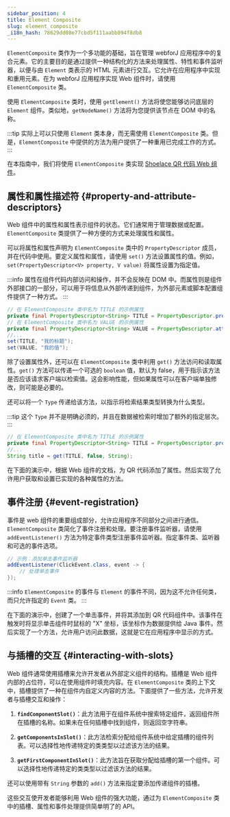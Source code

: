 ```yaml
---
sidebar_position: 4
title: Element Composite
slug: element_composite
_i18n_hash: 78629dd08e77cbd5f111aabb094f8db8
---
```

<DocChip chip='since' label='23.06' />
<JavadocLink type="foundation" location="com/webforj/component/element/ElementComposite" top='true'/>

`ElementComposite` 类作为一个多功能的基础，旨在管理 webforJ 应用程序中的复合元素。它的主要目的是通过提供一种结构化的方法来处理属性、特性和事件监听器，以便与由 `Element` 类表示的 HTML 元素进行交互。它允许在应用程序中实现和重用元素。在为 webforJ 应用程序实现 Web 组件时，请使用 `ElementComposite` 类。

使用 `ElementComposite` 类时，使用 `getElement()` 方法将使您能够访问底层的 `Element` 组件。类似地，`getNodeName()` 方法将为您提供该节点在 DOM 中的名称。

:::tip
实际上可以只使用 `Element` 类本身，而无需使用 `ElementComposite` 类。但是，`ElementComposite` 中提供的方法为用户提供了一种重用已完成工作的方式。
:::

在本指南中，我们将使用 `ElementComposite` 类实现 [Shoelace QR 代码 Web 组件](https://shoelace.style/components/qr-code)。

<ComponentDemo 
path='/webforj/qrdemo?' 
javaE='https://raw.githubusercontent.com/webforj/webforj-documentation/refs/heads/main/src/main/java/com/webforj/samples/views/elementcomposite/QRDemoView.java'
height='175px'
/>

## 属性和属性描述符 {#property-and-attribute-descriptors}

Web 组件中的属性和属性表示组件的状态。它们通常用于管理数据或配置。`ElementComposite` 类提供了一种方便的方式来处理属性和属性。

可以将属性和属性声明为 `ElementComposite` 类中的 `PropertyDescriptor` 成员，并在代码中使用。要定义属性和属性，请使用 `set()` 方法设置属性的值。例如，`set(PropertyDescriptor<V> property, V value)` 将属性设置为指定值。

:::info
属性在组件代码内部访问和操作，并不会反映在 DOM 中。而属性则是组件外部接口的一部分，可以用于将信息从外部传递到组件，为外部元素或脚本配置组件提供了一种方式。
:::

```java
// 在 ElementComposite 类中名为 TITLE 的示例属性
private final PropertyDescriptor<String> TITLE = PropertyDescriptor.property("title", "");
// 在 ElementComposite 类中名为 VALUE 的示例属性
private final PropertyDescriptor<String> VALUE = PropertyDescriptor.attribute("value", "");
//...
set(TITLE, "我的标题");
set(VALUE, "我的值");
```

除了设置属性外，还可以在 `ElementComposite` 类中利用 `get()` 方法访问和读取属性。`get()` 方法可以传递一个可选的 `boolean` 值，默认为 false，用于指示该方法是否应该请求客户端以检索值。这会影响性能，但如果属性可以在客户端单独修改，则可能是必要的。

还可以将一个 `Type` 传递给该方法，以指示将检索结果类型转换为什么类型。

:::tip
这个 `Type` 并不是明确必须的，并且在数据被检索时增加了额外的指定层次。
:::

```java
// 在 ElementComposite 类中名为 TITLE 的示例属性
private final PropertyDescriptor<String> TITLE = PropertyDescriptor.property("title", "");
//...
String title = get(TITLE, false, String);
```

在下面的演示中，根据 Web 组件的文档，为 QR 代码添加了属性。然后实现了允许用户获取和设置已实现的各种属性的方法。

<ComponentDemo 
path='/webforj/qrproperties?' 
javaE='https://raw.githubusercontent.com/webforj/webforj-documentation/refs/heads/main/src/main/java/com/webforj/samples/views/elementcomposite/QRPropertiesView.java'
height='250px'
/>

## 事件注册 {#event-registration}

事件是 web 组件的重要组成部分，允许应用程序不同部分之间进行通信。`ElementComposite` 类简化了事件注册和处理。要注册事件监听器，请使用 `addEventListener()` 方法为特定事件类型注册事件监听器。指定事件类、监听器和可选的事件选项。

```java
// 示例：添加单击事件监听器
addEventListener(ClickEvent.class, event -> {
    // 处理单击事件
});
```

:::info
`ElementComposite` 的事件与 `Element` 的事件不同，因为这不允许任何类，而只允许指定的 `Event` 类。
:::

在下面的演示中，创建了一个单击事件，并将其添加到 QR 代码组件中。该事件在触发时将显示单击组件时鼠标的 "X" 坐标，该坐标作为数据提供给 Java 事件。然后实现了一个方法，允许用户访问此数据，这就是它在应用程序中显示的方式。
<ComponentDemo 
path='/webforj/qrevent?' 
javaE='https://raw.githubusercontent.com/webforj/webforj-documentation/refs/heads/main/src/main/java/com/webforj/samples/views/elementcomposite/QREventView.java'
height='300px'
/>

## 与插槽的交互 {#interacting-with-slots}

Web 组件通常使用插槽来允许开发者从外部定义组件的结构。插槽是 Web 组件内部的占位符，可以在使用组件时填充内容。在 `ElementComposite` 类的上下文中，插槽提供了一种在组件内自定义内容的方法。下面提供了一些方法，允许开发者与插槽交互和操作：

1. **`findComponentSlot()`**：此方法用于在组件系统中搜索特定组件，返回组件所在插槽的名称。如果未在任何插槽中找到组件，则返回空字符串。

2. **`getComponentsInSlot()`**：此方法检索分配给组件系统中给定插槽的组件列表。可以选择性地传递特定的类类型以过滤该方法的结果。

3. **`getFirstComponentInSlot()`**：此方法旨在获取分配给插槽的第一个组件。可以选择性地传递特定的类类型以过滤该方法的结果。

还可以使用带有 `String` 参数的 `add()` 方法来指定要添加传递组件的插槽。

这些交互使开发者能够利用 Web 组件的强大功能，通过为 `ElementComposite` 类中的插槽、属性和事件处理提供简单明了的 API。
